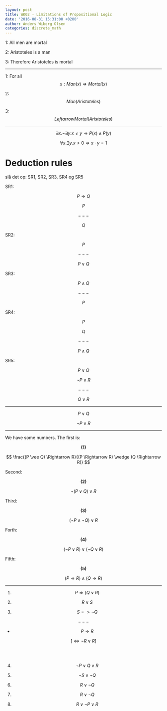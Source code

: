 ```yaml
---
layout: post
title: WK02 - Limitations of Propositional Logic
date: '2016-08-31 15:31:00 +0200'
author: Anders Wiberg Olsen
categories: discrete_math
---
```


1: All men are mortal

2: Aristoteles is a man

3: Therefore Aristoteles is mortal

---

1: For all $$ x: Man(x) \Rightarrow Mortal(x) $$

2: $$ Man(Aristoteles) $$

3: $$ Leftarrow Mortal(Aristoteles) $$

---

$$ \exists x. \neg \exists y. x \neq y \Rightarrow P(x) \wedge P(y) $$

$$ \forall x. \exists y. x \neq 0 \Rightarrow x \cdot y = 1 $$

# Deduction rules

slå det op: SR1, SR2, SR3, SR4 og SR5

SR1:

$$ P \Rightarrow Q $$

$$ P $$

$$ --- $$

$$ Q $$

SR2:

$$ P $$

$$ --- $$

$$ P \vee Q $$

SR3:

$$ P \wedge Q $$

$$ --- $$

$$ P $$

SR4:

$$ P $$

$$ Q $$

$$ --- $$

$$ P \wedge Q $$

SR5:

$$ P \vee Q $$

$$ \neg P \vee R $$

$$ --- $$

$$ Q \vee R $$

---

$$ P \vee Q $$

$$ \neg P \vee R $$

---

We have some numbers. The first is:

<center><b>(1)</b></center>

$$ \frac{(P \vee Q) \Rightarrow R}{(P \Rightarrow R) \wedge (Q \Rightarrow R)}  $$

Second:

<center><b>(2)</b></center>

$$ \neg (P \vee Q) \vee R $$

Third:

<center><b>(3)</b></center>

$$ (\neg P \wedge \neg Q) \vee R $$


Forth:

<center><b>(4)</b></center>

$$ (\neg P \vee R) \vee (\neg Q \vee R) $$

Fifth:

<center><b>(5)</b></center>

$$ (P \Rightarrow R) \wedge (Q \Rightarrow R) $$

---

1. $$ P \Rightarrow (Q \vee R) $$

2. $$ R \vee S $$

3. $$ S => \neg Q $$

$$ --- $$

* $$ P \Rightarrow R $$

$$ [ \Leftrightarrow \neg R \vee R] $$

<br/><br/>

4. $$ \neg P \vee Q \vee R $$

5. $$ \neg S \vee \neg Q $$

6. $$ R \vee \neg Q $$

7. $$ R \vee \neg Q $$

8. $$ R \vee \neg P \vee R $$
